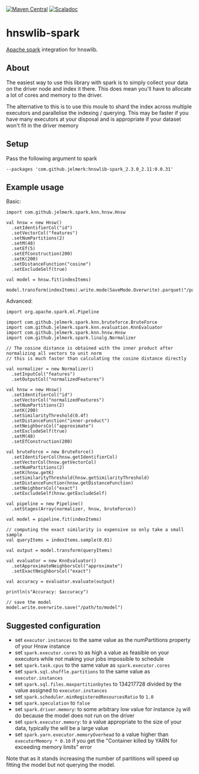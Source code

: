 [![Maven Central](https://maven-badges.herokuapp.com/maven-central/com.github.jelmerk/hnswlib-spark_2.3.0_2.11/badge.svg)](https://maven-badges.herokuapp.com/maven-central/com.github.jelmerk/hnswlib-spark_2.3.0_2.11) [![Scaladoc](http://javadoc-badge.appspot.com/com.github.jelmerk/hnswlib-spark_2.3.0_2.11.svg?label=scaladoc)](http://javadoc-badge.appspot.com/com.github.jelmerk/hnswlib-spark_2.3.0_2.11)

hnswlib-spark
=============

[Apache spark](https://spark.apache.org/) integration for hnswlib.

About
-----

The easiest way to use this library with spark is to simply collect your data on the driver node and index it there. 
This does mean you'll have to allocate a lot of cores and memory to the driver.

The alternative to this is to use this moule to shard the index across multiple executors 
and parallelise the indexing / querying. This may be  faster if you have many executors at your disposal and is
appropriate if your dataset won't fit in the driver memory

Setup
-----

Pass the following argument to spark

    --packages 'com.github.jelmerk:hnswlib-spark_2.3.0_2.11:0.0.31'

Example usage
-------------

Basic:

    import com.github.jelmerk.spark.knn.hnsw.Hnsw
    
    val hnsw = new Hnsw()
      .setIdentifierCol("id")
      .setVectorCol("features")
      .setNumPartitions(2)
      .setM(48)
      .setEf(5)
      .setEfConstruction(200)
      .setK(200)
      .setDistanceFunction("cosine")
      .setExcludeSelf(true)

    val model = hnsw.fit(indexItems)

    model.transform(indexItems).write.mode(SaveMode.Overwrite).parquet("/path/to/output")
    
Advanced:

    import org.apache.spark.ml.Pipeline
    
    import com.github.jelmerk.spark.knn.bruteforce.BruteForce
    import com.github.jelmerk.spark.knn.evaluation.KnnEvaluator
    import com.github.jelmerk.spark.knn.hnsw.Hnsw
    import com.github.jelmerk.spark.linalg.Normalizer
    
    // The cosine distance is obtained with the inner product after normalizing all vectors to unit norm 
    // this is much faster than calculating the cosine distance directly

    val normalizer = new Normalizer()
      .setInputCol("features")
      .setOutputCol("normalizedFeatures")
    
    val hnsw = new Hnsw()
      .setIdentifierCol("id")
      .setVectorCol("normalizedFeatures")
      .setNumPartitions(2)
      .setK(200)
      .setSimilarityThreshold(0.4f)
      .setDistanceFunction("inner-product")
      .setNeighborsCol("approximate")
      .setExcludeSelf(true)
      .setM(48)
      .setEfConstruction(200)
    
    val bruteForce = new BruteForce()
      .setIdentifierCol(hnsw.getIdentifierCol)
      .setVectorCol(hnsw.getVectorCol)
      .setNumPartitions(2)
      .setK(hnsw.getK)
      .setSimilarityThreshold(hnsw.getSimilarityThreshold)
      .setDistanceFunction(hnsw.getDistanceFunction)
      .setNeighborsCol("exact")
      .setExcludeSelf(hnsw.getExcludeSelf)
    
    val pipeline = new Pipeline()
      .setStages(Array(normalizer, hnsw, bruteForce))
    
    val model = pipeline.fit(indexItems)
    
    // computing the exact similarity is expensive so only take a small sample
    val queryItems = indexItems.sample(0.01)
    
    val output = model.transform(queryItems)

    val evaluator = new KnnEvaluator()
      .setApproximateNeighborsCol("approximate")
      .setExactNeighborsCol("exact")
    
    val accuracy = evaluator.evaluate(output)

    println(s"Accuracy: $accuracy")
    
    // save the model
    model.write.overwrite.save("/path/to/model")


Suggested configuration
-----------------------

- set `executor.instances` to the same value as the numPartitions property of your Hnsw instance
- set `spark.executor.cores` to as high a value as feasible on your executors while not making your jobs impossible to schedule
- set `spark.task.cpus` to the same value as `spark.executor.cores`
- set `spark.sql.shuffle.partitions` to the same value as `executor.instances`
- set `spark.sql.files.maxpartitionbytes` to 134217728 divided by the value assigned to `executor.instances`
- set `spark.scheduler.minRegisteredResourcesRatio` to `1.0`
- set `spark.speculation` to `false`
- set `spark.driver.memory`: to some arbitrary low value for instance `2g` will do because the model does not run on the driver
- set `spark.executor.memory`: to a value appropriate to the size of your data, typically the will be a large value 
- set `spark.yarn.executor.memoryOverhead` to a value higher than `executorMemory * 0.10` if you get the "Container killed by YARN for exceeding memory limits" error


Note that as it stands increasing the number of partitions will speed up fitting the model but not querying the model.